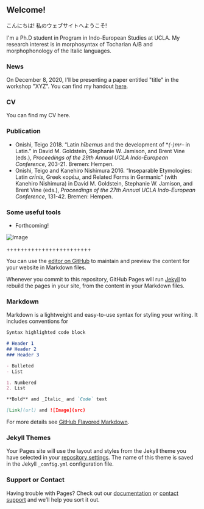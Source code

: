 ## Welcome!

こんにちは! 私のウェブサイトへようこそ!

I'm a Ph.D student in Program in Indo-European Studies at UCLA. My research interest is in morphosyntax of Tocharian A/B and morphophonology of the Italic languages.


### News 

On December 8, 2020, I'll be presenting a paper entitled "title" in the workshop "XYZ".
You can find my handout [here](https://www.dropbox.com/s/ki9z81a15af1lb6/Sh740_Onishi.pdf?dl=0).

### CV 

You can find my CV here.

### Publication

- Onishi, Teigo 2018. “Latin *hībernus* and the development of \**(-)mr–* in Latin.” in David M. Goldstein, Stephanie W. Jamison, and Brent Vine (eds.), *Proceedings of the 29th Annual UCLA Indo-European Conference*, 203-21. Bremen: Hempen.
- Onishi, Teigo and Kanehiro Nishimura 2016. “Inseparable Etymologies: Latin *crīnis*, Greek κορέω, and Related Forms in Germanic” (with Kanehiro Nishimura) in David M. Goldstein, Stephanie W. Jamison, and Brent Vine (eds.), *Proceedings of the 27th Annual UCLA Indo-European Conference*, 131-42. Bremen: Hempen.

### Some useful tools

- Forthcoming!

![Image](src)

++++++++++++++++++++++++

You can use the [editor on GitHub](https://github.com/teigoonishi/teigoonishi/edit/gh-pages/index.md) to maintain and preview the content for your website in Markdown files.

Whenever you commit to this repository, GitHub Pages will run [Jekyll](https://jekyllrb.com/) to rebuild the pages in your site, from the content in your Markdown files.

### Markdown

Markdown is a lightweight and easy-to-use syntax for styling your writing. It includes conventions for

```markdown
Syntax highlighted code block

# Header 1
## Header 2
### Header 3

- Bulleted
- List

1. Numbered
2. List

**Bold** and _Italic_ and `Code` text

[Link](url) and ![Image](src)
```

For more details see [GitHub Flavored Markdown](https://guides.github.com/features/mastering-markdown/).

### Jekyll Themes

Your Pages site will use the layout and styles from the Jekyll theme you have selected in your [repository settings](https://github.com/teigoonishi/teigoonishi/settings). The name of this theme is saved in the Jekyll `_config.yml` configuration file.

### Support or Contact

Having trouble with Pages? Check out our [documentation](https://docs.github.com/categories/github-pages-basics/) or [contact support](https://github.com/contact) and we’ll help you sort it out.
